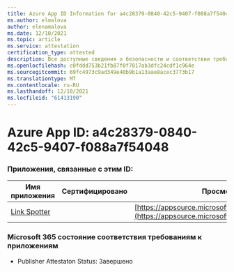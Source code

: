 ```yaml
---
title: Azure App ID Information for a4c28379-0840-42c5-9407-f088a7f54048
ms.author: elmalova
author: elenamalova
ms.date: 12/10/2021
ms.topic: article
ms.service: attestation
certification_type: attested
description: Все доступные сведения о безопасности и соответствии требованиям для a4c28379-0840-42c5-9407-f088a7f54048.
ms.openlocfilehash: c0fddd753b21fb87f0f7017ab3dfc24cdf1c964e
ms.sourcegitcommit: 69fc4973c9ad349e40b9b1a13aae8acec3773b17
ms.translationtype: MT
ms.contentlocale: ru-RU
ms.lasthandoff: 12/10/2021
ms.locfileid: "61413190"
---
```

# <a name="azure-app-id-a4c28379-0840-42c5-9407-f088a7f54048"></a>Azure App ID: a4c28379-0840-42c5-9407-f088a7f54048


### <a name="apps-associated-with-this-id"></a>Приложения, связанные с этим ID:
| **Имя приложения** | **Сертифицировано** | **Просмотр в AppSource** |
|--------------|---------------|-----------------------|
| [Link Spotter](https://docs.microsoft.com/microsoft-365-app-certification/forward/WA200003092) |  | [https://appsource.microsoft.com/product/office/WA200003092](https://appsource.microsoft.com/product/office/WA200003092) |

### <a name="microsoft-365-app-compliance-status"></a>Microsoft 365 состояние соответствия требованиям к приложениям
- Publisher Attestaton Status: Завершено
